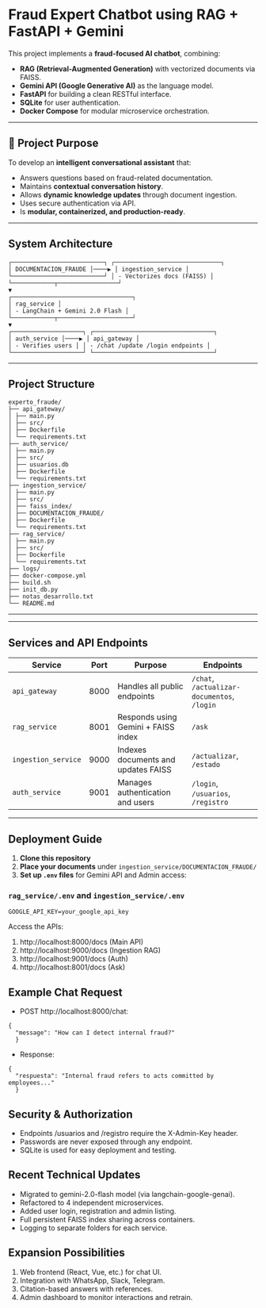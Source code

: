 # Fraud Expert Chatbot using RAG + FastAPI + Gemini

This project implements a **fraud-focused AI chatbot**, combining:

- **RAG (Retrieval-Augmented Generation)** with vectorized documents via FAISS.
- **Gemini API (Google Generative AI)** as the language model.
- **FastAPI** for building a clean RESTful interface.
- **SQLite** for user authentication.
- **Docker Compose** for modular microservice orchestration.

---

## 🎯 Project Purpose

To develop an **intelligent conversational assistant** that:

- Answers questions based on fraud-related documentation.
- Maintains **contextual conversation history**.
- Allows **dynamic knowledge updates** through document ingestion.
- Uses secure authentication via API.
- Is **modular, containerized, and production-ready**.

---


## System Architecture

```
┌──────────────────────────┐ ┌──────────────────────────────┐
│ DOCUMENTACION_FRAUDE │────▶ │ ingestion_service │
└──────────────────────────┘ │ - Vectorizes docs (FAISS) │
└────────────┬─────────────────┘
▼
┌──────────────────────────────────┐
│ rag_service │
│ - LangChain + Gemini 2.0 Flash │
└────────────┬─────────────────────┘
▼
┌────────────────────┐ ┌──────────────────────────────────┐
│ auth_service │────▶ │ api_gateway │
│ - Verifies users │ │ - /chat /update /login endpoints │
└────────────────────┘ └──────────────────────────────────┘
```

---

## Project Structure

```
experto_fraude/
├── api_gateway/
│ ├── main.py
│ ├── src/
│ ├── Dockerfile
│ └── requirements.txt
├── auth_service/
│ ├── main.py
│ ├── src/
│ ├── usuarios.db
│ ├── Dockerfile
│ └── requirements.txt
├── ingestion_service/
│ ├── main.py
│ ├── src/
│ ├── faiss_index/
│ ├── DOCUMENTACION_FRAUDE/
│ ├── Dockerfile
│ └── requirements.txt
├── rag_service/
│ ├── main.py
│ ├── src/
│ ├── Dockerfile
│ └── requirements.txt
├── logs/
├── docker-compose.yml
├── build.sh
├── init_db.py
├── notas_desarrollo.txt
└── README.md
```

---


---

## Services and API Endpoints

| Service          | Port  | Purpose                                 | Endpoints                                  |
|------------------|--------|-----------------------------------------|--------------------------------------------|
| `api_gateway`     | 8000   | Handles all public endpoints            | `/chat`, `/actualizar-documentos`, `/login`|
| `rag_service`     | 8001   | Responds using Gemini + FAISS index     | `/ask`                                     |
| `ingestion_service` | 9000 | Indexes documents and updates FAISS     | `/actualizar`, `/estado`                   |
| `auth_service`    | 9001   | Manages authentication and users        | `/login`, `/usuarios`, `/registro`         |

---

## Deployment Guide

1. **Clone this repository**
2. **Place your documents** under `ingestion_service/DOCUMENTACION_FRAUDE/`
3. **Set up `.env` files** for Gemini API and Admin access:

### `rag_service/.env` and `ingestion_service/.env`
```env
GOOGLE_API_KEY=your_google_api_key
```


Access the APIs:

1. http://localhost:8000/docs (Main API)
2. http://localhost:9000/docs (Ingestion RAG)
3. http://localhost:9001/docs (Auth)
4. http://localhost:8001/docs (Ask)

## Example Chat Request

* POST http://localhost:8000/chat:

```
{  
  "message": "How can I detect internal fraud?"
  }
```

* Response:
```
{  
  "respuesta": "Internal fraud refers to acts committed by employees..."
  }
```

## Security & Authorization

* Endpoints /usuarios and /registro require the X-Admin-Key header.
* Passwords are never exposed through any endpoint.
* SQLite is used for easy deployment and testing.

## Recent Technical Updates

* Migrated to gemini-2.0-flash model (via langchain-google-genai).
* Refactored to 4 independent microservices.
* Added user login, registration and admin listing.
* Full persistent FAISS index sharing across containers.
* Logging to separate folders for each service.

##  Expansion Possibilities

1. Web frontend (React, Vue, etc.) for chat UI.
2. Integration with WhatsApp, Slack, Telegram.
3. Citation-based answers with references.
4. Admin dashboard to monitor interactions and retrain.